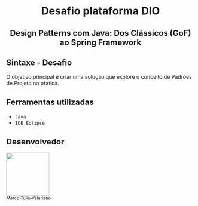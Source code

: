 <h1 align="center"> Desafio plataforma DIO </h1>
<h2 align="center"> Design Patterns com Java: Dos Clássicos (GoF) ao Spring Framework </h2>

## Sintaxe - Desafio

O objetivo principal é criar uma solução que explore o conceito de Padrões de Projeto na pŕatica.

<h2>Ferramentas utilizadas</h2>

- ``Java``
- ``IDE Eclipse``

<h2>Desenvolvedor</h2>

[<img src="[https://avatars.githubusercontent.com/u/28486303?s=400&u=92b82508eb4a739e4a26f62da6b4678665573164&v=4]" width=115><br><sub>Marco Túlio Valeriano</sub>](https://github.com/tuliooov)





